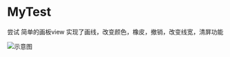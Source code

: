 # MyTest
尝试
简单的画板view
实现了画线，改变颜色，橡皮，撤销，改变线宽，清屏功能

![示意图](https://github.com/GOGJIAN/MyTest/blob/master/Screenshot_1524567882.png)
